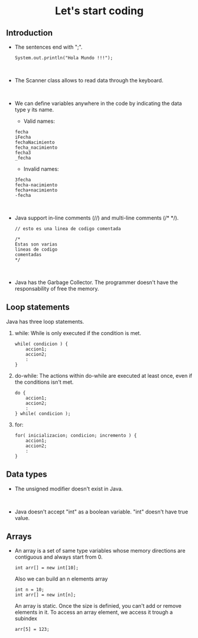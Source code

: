 # <center> Let's start coding </center>

## Introduction <br>

* The sentences end with ";".

    ``` 
    System.out.println("Hola Mundo !!!");
    ```

<br>

* The Scanner class allows to read data through the keyboard.

<br>

* We can define variables anywhere in the code by indicating the data type y its name.

    - Valid names:

    ``` 
    fecha
    iFecha
    fechaNacimiento
    fecha_nacimiento
    fecha3
    _fecha 
    ```
    - Invalid names:

    ```
    3fecha
    fecha-nacimiento
    fecha+nacimiento
    -fecha
    ```

<br>

* Java support in-line comments (//) and multi-line comments (/* */).

    ```
    // esto es una linea de codigo comentada

    /*
    Estas son varias
    lineas de codigo
    comentadas
    */
    ```

<br>

* Java has the Garbage Collector. The programmer doesn't have the responsability of free the memory.


## Loop statements <br>

Java has three loop statements.

1. while:
    While is only executed if the condition is met.
    ```
    while( condicion ) {
        accion1;
        accion2;
        :
    }
    ```

2. do-while:
    The actions within do-while are executed at least once, even if the conditions isn't met.
    ```
    do {
        accion1;
        accion2;
        :
    } while( condicion );
    ```

3. for:
    ```
    for( inicializacion; condicion; incremento ) {
        accion1;
        accion2;
        :
    }
    ```


## Data types

* The unsigned modifier doesn't exist in Java.

<br>

* Java doesn't accept "int" as a boolean variable. "int" doesn't have true value.


## Arrays

* An array is a set of same type variables whose memory directions are contiguous and always start from 0.

    ```
    int arr[] = new int[10];
    ```
    Also we can build an n elements array
    ```
    int n = 10;
    int arr[] = new int[n];
    ```
    An array is static. Once the size is definied, you can't add or remove elements in it.
    To access an array element, we access it trough a subindex
    ```
    arr[5] = 123;
    ```